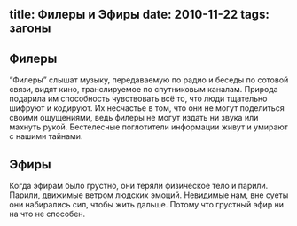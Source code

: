 title: Филеры и Эфиры
date: 2010-11-22
tags: загоны
----
## Филеры

<q>Филеры</q> слышат музыку, передаваемую по радио и беседы по сотовой связи, видят кино, транслируемое по спутниковым каналам. Природа подарила им способность чувствовать всё то, что люди тщательно шифруют и кодируют.
Их несчастье в том, что они не могут поделиться своими ощущениями, ведь филеры не могут издать ни звука или махнуть рукой. Бестелесные поглотители информации живут и умирают с нашими тайнами.

## Эфиры

Когда эфирам было грустно, они теряли физическое тело и парили. Парили, движимые ветром людских эмоций. Невидимые нам, вне суеты они набирались сил, чтобы жить дальше.
Потому что грустный эфир ни на что не способен.

